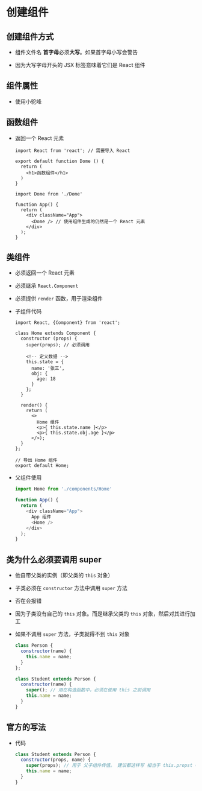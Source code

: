 # 创建组件

## 创建组件方式

- 组件文件名 **首字母**必须**大写**。如果首字母小写会警告

- 因为大写字母开头的 JSX 标签意味着它们是 React 组件

## 组件属性

- 使用小驼峰

## 函数组件

- 返回一个 React 元素

    ```react&#x20;jsx
    import React from 'react'; // 需要导入 React

    export default function Dome () {
      return (
        <h1>函数组件</h1>
      )
    }
    ```

    ```react&#x20;jsx
    import Dome from './Dome'

    function App() {
      return (
        <div className="App">
          <Dome /> // 使用组件生成的仍然是一个 React 元素
        </div>
      );
    }
    ```

## 类组件

- 必须返回一个 React 元素

- 必须继承 `React.Component`

- 必须提供  `render` 函数，用于渲染组件

- 子组件代码

    ```react&#x20;jsx
    import React, {Component} from 'react';

    class Home extends Component {
      constructor (props) {
        super(props); // 必须调用

        <!-- 定义数据 -->
        this.state = {
          name: '张三',
          obj: {
            age: 18
          }
        };
      }

      render() {
        return (
          <>
            Home 组件
            <p>{ this.state.name }</p>
            <p>{ this.state.obj.age }</p>
          </>);
      }
    };

    // 导出 Home 组件
    export default Home;
    ```

- 父组件使用

    ```js
    import Home from './components/Home'

    function App() {
      return (
        <div className="App">
          App 组件
          <Home />
        </div>
      );
    }
    ```

## 类为什么必须要调用 super

- 他自带父类的实例（即父类的 `this` 对象）

- 子类必须在 `constructor` 方法中调用 `super` 方法

- 否在会报错

- 因为子类没有自己的 `this` 对象。而是继承父类的 `this` 对象，然后对其进行加工

- 如果不调用 `super` 方法，子类就得不到 `this` 对象

    ```js
    class Person {
      constructor(name) {
        this.name = name;
      }
    };

    class Student extends Person {
      constructor(name) {
        super(); // 用在构造函数中，必须在使用 this 之前调用
        this.name = name;
      }
    }
    ```

## 官方的写法

- 代码

    ```js
    class Student extends Person {
      constructor(props, name) {
        super(props); // 用于 父子组件传值。 建议都这样写 相当于 this.propst = props;
        this.name = name;
      }
    }
    ```
